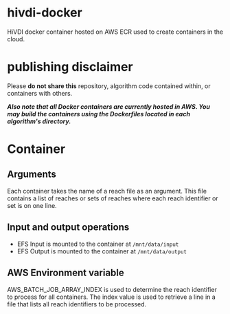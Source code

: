 # hivdi-docker

HiVDI docker container hosted on AWS ECR used to create containers in the cloud.

# publishing disclaimer

Please **do not share this** repository, algorithm code contained within, or containers with others. 

***Also note that all Docker containers are currently hosted in AWS. You may build the containers using the Dockerfiles located in each algorithm's directory.***

# Container

## Arguments

Each container takes the name of a reach file as an argument. This file contains a list of reaches or sets of reaches where each reach identifier or set is on one line.

## Input and output operations

- EFS Input is mounted to the container at `/mnt/data/input`
- EFS Output is mounted to the container at `/mnt/data/output`

## AWS Environment variable

AWS_BATCH_JOB_ARRAY_INDEX is used to determine the reach identifier to process for all containers. The index value is used to retrieve a line in a file that lists all reach identifiers to be processed.